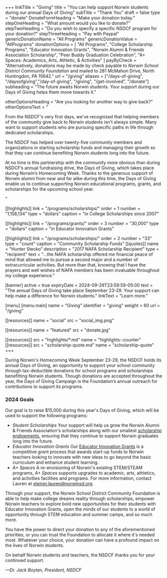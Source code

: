 +++
linkTitle           = "Giving"
title               = "You can help support Norwin students during our annual Days of Giving"
subTitle            = "Thank You"
draft               = false
type                = "donate"
DonateFormHeading   = "Make your donation today."
stepOneHeading      = "What amount would you like to donate?"
stepTwoHeading      = "Do you wish to specify a specific NSDCF program for your donation?"
stepThreeHeading    = "Pay with Paypal"
genericDonationName = "All Programs"
genericDonationValue = "AllPrograms"
donationOptions = [
  "All Programs",
  "College Scholarship Programs",
  "Educator Innovation Grants",
  "Norwin Alumni & Friends Association Scholarship",
  "Peer Buddy Graduation Celebration",
  "A+ Spaces: Academics, Arts, Athletic, & Activities"
]
payByCheck = "Alternatively, donations may be made by check payable to *Norwin School District Community Foundation* and mailed to 281 McMahon Drive, North Huntingdon, PA 15642."
url = "/giving"
aliases = ["/days-of-giving", "/daysofgiving","/day-of-giving", "/giving", "/get-involved", "/donate"]
subheading = "The future awaits Norwin students. Your support during our Days of Giving helps them move towards it."

otherOptionsHeading = "Are you looking for another way to give back?"
otherOptionsText = "<p>From the NSDCF's very first days, we've recognized that helping members of the community give back to Norwin students isn't always simple. Many want to support students who are pursuing specific paths in life through dedicated scholarships.</p><p>The NSDCF has helped over twenty-five community members and organizations in starting scholarship funds and managing their growth so that they can continue benefiting Norwin students long into the future.</p><p>At no time is this partnership with the community more obvious than during NSDCF’s annual fundraising drive, the Days of Giving, which takes place during Norwin’s Homecoming Week. Thanks to the generous support of Norwin alumni from near and far alike during this time, the Days of Giving enable us to continue supporting Norwin educational programs, grants, and scholarships for the upcoming school year.</p>"

[[highlights]]
  link    = "/programs/scholarships/"
  order   = 1
  number  = "1,158,134"
  type    = "dollars"
  caption = "in College Scholarships since 2007"

[[highlights]]
  link    = "/programs/grants/"
  order   = 3
  number  = "30,000"
  type    = "dollars"
  caption = "in Educator Innovation Grants"

[[highlights]]
  link   = "/programs/scholarships/"
  order  = 2
  number = "33"
  type   = "count"
  caption = "Community Scholarship Funds"
[[quotes]]
  name = "Hunter Stecko"
  description = "2017 NAFA Scholarship Recipient"
  type = "recipient"
  text = "...the NAFA scholarship offered me financial peace of mind that allowed me to pursue a second major and a number of extracurricular activities. But more than that, knowing that I have the prayers and well wishes of NAFA members has been invaluable throughout my college experience."

[banner]
 active     = true
 expiryDate = 2024-09-29T23:59:59-05:00
 text       = "The annual Days of Giving take place September 23-29. Your support can help make a difference for Norwin students."
 linkText   = "Learn more."

[menu]
  [menu.main]
    name        = "Giving"
    identifier  = "giving"
    weight      = 60
    url         = "/giving"

[[resources]]
  name = "social"
  src  = "social_img.png"

[[resources]]
  name = "featured"
  src  = "donate.jpg"

[[resources]]
  src  = "highlights/*.md"
  name = "highlights-:counter"
[[resources]]
  src  = "scholarship-quote.md"
  name = "scholarship-quote"
+++

During Norwin's Homecoming Week September 23-29, the NSDCF holds its annual Days of Giving, an opportunity to support your school community through tax-deductible donations for school programs and scholarships benefitting Norwin students.  Though donations are accepted throughout the year, the Days of Giving Campaign is the Foundation’s annual outreach for contributions to support its programs.

### 2024 Goals

Our goal is to raise $15,000 during this year's Days of Giving, which will be used to support the following programs:

* *Student Scholarships* Your support will help us grow the Norwin Alumni & Friends Association's scholarships along with our smallest [scholarship endowments](/programs/scholarships/), ensuring that they continue to support Norwin graduates long into the future.
* *Educator Innovation Grants* Our [Educator Innovation Grants](/programs/) is a competitive grant process that awards start-up funds to Norwin teachers looking to innovate with new ideas to go beyond the basic curriculum and enhance student learning.
* *A+ Spaces* A re-envisioning of Norwin's existing STEM/STEAM programs, *A+ Spaces* supports upgrades to academic, arts, athletics, and activities facilities and programs. For more information, contact Lauren at
[steiner.lauren@norwinsd.org](mailto:steiner.lauren@norwinsd.org).

Through your support, the Norwin School District Community Foundation is able to help make college dreams reality through scholarships, empower Norwin teachers to explore bold new opportunities for their students with Educator Innovation Grants, open the minds of our students to a world of opportunity through STEM education and summer camps, and so much more.

You have the power to direct your donation to any of the aforementioned priorities, or you can trust the Foundation to allocate it where it's needed most. Whatever your choice, your donation can have a profound impact on the lives of Norwin students.

On behalf Norwin students and teachers, the NSDCF thanks you for your continued support.

*&mdash;Dr. Jack Boylan, President, NSDCF*
